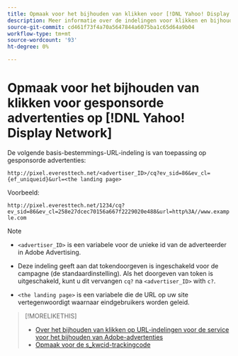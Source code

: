 ```yaml
---
title: Opmaak voor het bijhouden van klikken voor [!DNL Yahoo! Display Network]
description: Meer informatie over de indelingen voor klikken en bijhouden voor [!DNL Yahoo! Display Network] rekeningen.
source-git-commit: cd461f73f4a70a5647844a6075ba1c65d64a9b04
workflow-type: tm+mt
source-wordcount: '93'
ht-degree: 0%

---
```


# Opmaak voor het bijhouden van klikken voor gesponsorde advertenties op [!DNL Yahoo! Display Network]

De volgende basis-bestemmings-URL-indeling is van toepassing op gesponsorde advertenties:

`http://pixel.everesttech.net/<advertiser_ID>/cq?ev_sid=86&ev_cl={ef_uniqueid}&url=<the landing page>`

Voorbeeld:

`http://pixel.everesttech.net/1234/cq?ev_sid=86&ev_cl=258e27dcec70156a667f2229020e488&url=http%3A//www.example.com`

>[!NOTE]
>
>* `<advertiser_ID>` is een variabele voor de unieke id van de adverteerder in Adobe Advertising.
>
>* Deze indeling geeft aan dat tokendoorgeven is ingeschakeld voor de campagne (de standaardinstelling). Als het doorgeven van token is uitgeschakeld, kunt u dit vervangen `cq?` na `<advertiser_ID>` with `c?`.
>
>* `<the landing page>` is een variabele die de URL op uw site vertegenwoordigt waarnaar eindgebruikers worden geleid.


>[!MORELIKETHIS]
>
>* [Over het bijhouden van klikken op URL-indelingen voor de service voor het bijhouden van Adobe-advertenties](formats-click-tracking-about.md)
>* [Opmaak voor de s\_kwcid-trackingcode](skwcid-tracking-parameter.md)

